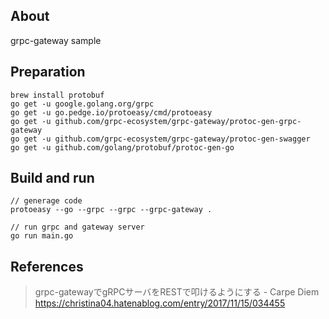 ## About

grpc-gateway sample

## Preparation

```
brew install protobuf
go get -u google.golang.org/grpc
go get -u go.pedge.io/protoeasy/cmd/protoeasy
go get -u github.com/grpc-ecosystem/grpc-gateway/protoc-gen-grpc-gateway
go get -u github.com/grpc-ecosystem/grpc-gateway/protoc-gen-swagger
go get -u github.com/golang/protobuf/protoc-gen-go
```

## Build and run

```
// generage code
protoeasy --go --grpc --grpc --grpc-gateway .

// run grpc and gateway server
go run main.go
```

## References

> grpc-gatewayでgRPCサーバをRESTで叩けるようにする - Carpe Diem  
> https://christina04.hatenablog.com/entry/2017/11/15/034455